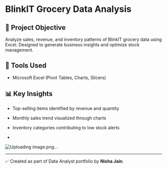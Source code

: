 
# BlinkIT Grocery Data Analysis

## 📌 Project Objective
Analyze sales, revenue, and inventory patterns of BlinkIT grocery data using Excel. Designed to generate business insights and optimize stock management.

## 🧰 Tools Used
- Microsoft Excel (Pivot Tables, Charts, Slicers)

## 📊 Key Insights
- Top-selling items identified by revenue and quantity
- Monthly sales trend visualized through charts
- Inventory categories contributing to low stock alerts

- 
![Uploading image.png…]()


---

✅ Created as part of Data Analyst portfolio by **Nisha Jain**.
